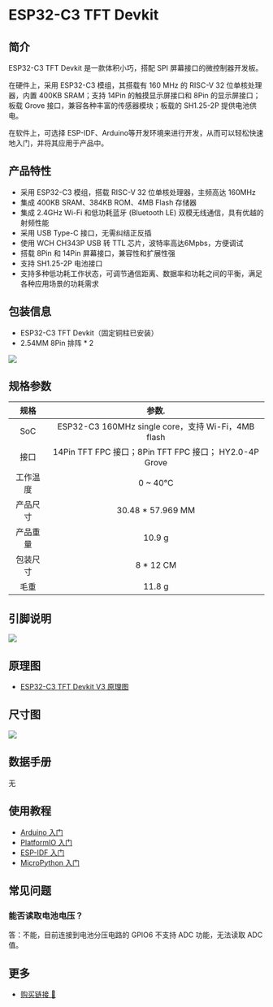 # ESP32-C3 TFT Devkit

<ImageGallery
  :images="[
    { src: '/wiki/controller/C003-ESP32-C3-TFT-DevKit/img/esp32-c3-tft-devkit-main.png' },
    { src: '/wiki/controller/C003-ESP32-C3-TFT-DevKit/img/esp32-c3-tft-devkit-1.png' },
    { src: '/wiki/controller/C003-ESP32-C3-TFT-DevKit/img/esp32-c3-tft-devkit-2.png' },
  ]"
/>

## 简介

ESP32-C3 TFT Devkit 是一款体积小巧，搭配 SPI 屏幕接口的微控制器开发板。

在硬件上，采用 ESP32-C3 模组，其搭载有 160 MHz 的 RISC-V 32 位单核处理器，内置 400KB SRAM；支持 14Pin 的触摸显示屏接口和 8Pin 的显示屏接口；板载 Grove 接口，兼容各种丰富的传感器模块；板载的 SH1.25-2P 提供电池供电。

在软件上，可选择 ESP-IDF、Arduino等开发环境来进行开发，从而可以轻松快速地入门，并将其应用于产品中。

## 产品特性

- 采用 ESP32-C3 模组，搭载 RISC-V 32 位单核处理器，主频高达 160MHz
- 集成 400KB SRAM、384KB ROM、4MB Flash 存储器
- 集成 2.4GHz Wi-Fi 和低功耗蓝牙 (Bluetooth LE) 双模无线通信，具有优越的射频性能
- 采用 USB Type-C 接口，无需纠结正反插
- 使用 WCH CH343P USB 转 TTL 芯片，波特率高达6Mpbs，方便调试
- 搭载 8Pin 和 14Pin 屏幕接口，兼容性和扩展性强
- 支持 SH1.25-2P 电池接口
- 支持多种低功耗工作状态，可调节通信距离、数据率和功耗之间的平衡，满足各种应用场景的功耗需求

## 包装信息

- ESP32-C3 TFT Devkit（固定铜柱已安装）
- 2.54MM 8Pin 排阵 * 2

![](/wiki/controller/C003-ESP32-C3-TFT-DevKit/img/esp32-c3-tft-devkit-include.png)

## 规格参数

| 规格     | 参数.  |
| :------: | :----: |
| SoC      | ESP32-C3 160MHz single core，支持 Wi-Fi，4MB flash |
| 接口     | 14Pin TFT FPC 接口；8Pin TFT FPC 接口； HY2.0-4P Grove |
| 工作温度 | 0 ~ 40°C |
| 产品尺寸 | 30.48 * 57.969 MM |
| 产品重量 | 10.9 g |
| 包装尺寸 | 8 * 12 CM |
| 毛重  | 11.8 g |

## 引脚说明

![](/wiki/controller/C003-ESP32-C3-TFT-DevKit/img/esp32-c3-tft-devkit-pinmap.png)

## 原理图

- [ESP32-C3 TFT Devkit V3 原理图](/wiki/controller/C003-ESP32-C3-TFT-DevKit/hardware/ESPC3-LCD&Touch-Driver-V03.pdf)

## 尺寸图

![](/wiki/controller/C003-ESP32-C3-TFT-DevKit/img/esp32-c3-tft-devkit-size.png)

## 数据手册

无

## 使用教程

- [Arduino 入门](arduino.md)
- [PlatformIO 入门](platformio.md)
- [ESP-IDF 入门](esp-idf.md)
- [MicroPython 入门](micropython.md)

## 常见问题

### 能否读取电池电压？

答：不能，目前连接到电池分压电路的 GPIO6 不支持 ADC 功能，无法读取 ADC 值。

## 更多

- [购买链接 🛒](https://item.taobao.com/item.htm?id=974123781745)
